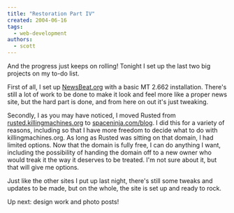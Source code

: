 ```yaml
---
title: "Restoration Part IV"
created: 2004-06-16
tags:
  - web-development
authors:
  - scott
---
```


And the progress just keeps on rolling! Tonight I set up the last two big projects on my to-do list.

First of all, I set up [NewsBeat.org](http://www.newsbeat.org/) with a basic MT 2.662 installation. There's still a lot of work to be done to make it look and feel more like a proper news site, but the hard part is done, and from here on out it's just tweaking.

Secondly, I as you may have noticed, I moved Rusted from [rusted.killingmachines.org](http://rusted.killingmachines.org/) to [spaceninja.com/blog](/). I did this for a variety of reasons, including so that I have more freedom to decide what to do with killingmachines.org. As long as Rusted was sitting on that domain, I had limited options. Now that the domain is fully free, I can do anything I want, including the possibility of handing the domain off to a new owner who would treak it the way it deserves to be treated. I'm not sure about it, but that will give me options.

Just like the other sites I put up last night, there's still some tweaks and updates to be made, but on the whole, the site is set up and ready to rock.

Up next: design work and photo posts!
